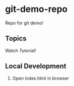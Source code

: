 # git-demo-repo
Repo for git demo!

## Topics

Watch Tutorial!

## Local Development

1. Open index.html in browser